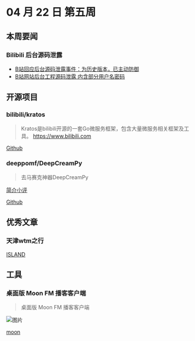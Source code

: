 # 04 月 22 日 第五周

## 本周要闻

### Bilibili 后台源码泄露

- [B站回应后台源码泄露事件：为历史版本，已主动防御](https://www.ithome.com/0/420/442.htm)
- [B站网站后台工程源码泄露 内含部分用户名密码](http://finance.sina.com.cn/roll/2019-04-22/doc-ihvhiqax4426173.shtml)

## 开源项目

### bilibili/kratos

<Badge text="Go" type="tip" vertical="middle"/>

> Kratos是bilibili开源的一套Go微服务框架，包含大量微服务相关框架及工具。 https://www.bilibili.com

[Github](https://github.com/bilibili/kratos)  

### deeppomf/DeepCreamPy  

> 去马赛克神器DeepCreamPy

[简介小评](https://www.ifanr.com/app/1125827)

[Github](https://github.com/deeppomf/DeepCreamPy)

## 优秀文章

### 天津wtm之行

[ISLAND](https://youngxhui.top/2019/04/天津wtm之行)

## 工具

### 桌面版 Moon FM 播客客户端

> 桌面版 Moon FM 播客客户端

![图片](https://i.v2ex.co/W6qmkRWR.png)

[moon](https://moon.fm/labs)
